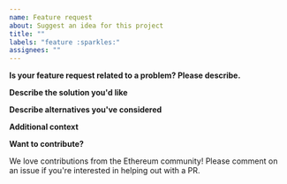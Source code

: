 ```yaml
---
name: Feature request
about: Suggest an idea for this project
title: ""
labels: "feature :sparkles:"
assignees: ""
---
```


**Is your feature request related to a problem? Please describe.**

<!-- A clear and concise description of what the problem is. Ex. I'm always frustrated when [...] -->

**Describe the solution you'd like**

<!-- A clear and concise description of what you want to happen. -->

**Describe alternatives you've considered**

<!-- A clear and concise description of any alternative solutions or features you've considered. -->

**Additional context**

<!-- Add any other context or screenshots about the feature request here. -->

**Want to contribute?**

We love contributions from the Ethereum community! Please comment on an issue if you're interested in helping out with a PR.
